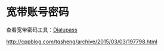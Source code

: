 # 宽带账号密码

查看宽带密码工具：[Dialupass](https://www.nirsoft.net/utils/dialupass.html "Dialupass")

<http://cppblog.com/tqsheng/archive/2015/03/03/197798.html>
